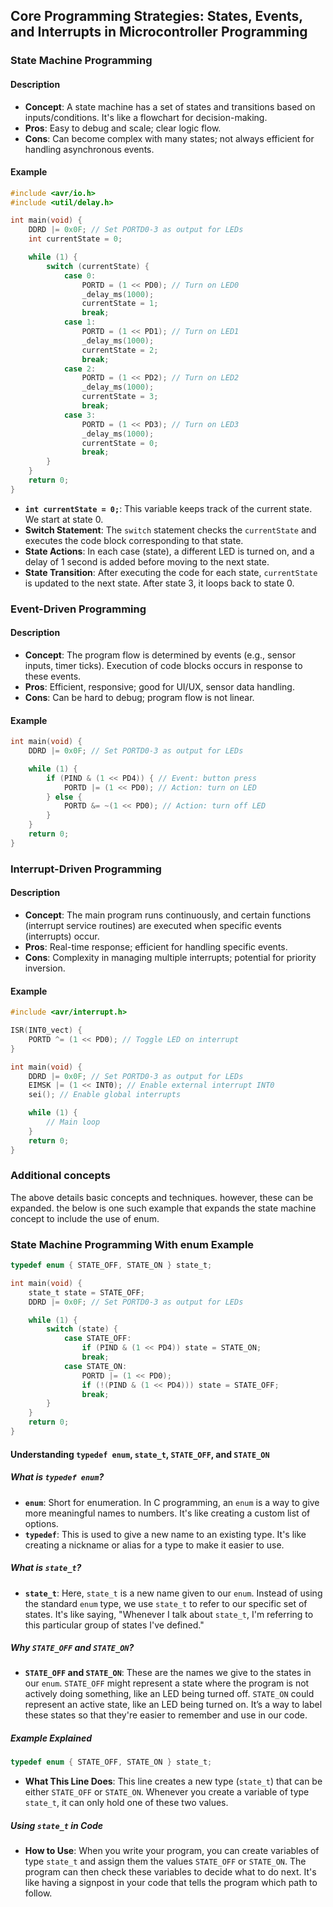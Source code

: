 ## Core Programming Strategies: States, Events, and Interrupts in Microcontroller Programming

### State Machine Programming

#### Description
- **Concept**: A state machine has a set of states and transitions based on inputs/conditions. It's like a flowchart for decision-making.
- **Pros**: Easy to debug and scale; clear logic flow.
- **Cons**: Can become complex with many states; not always efficient for handling asynchronous events.

#### Example
```c
#include <avr/io.h>
#include <util/delay.h>

int main(void) {
    DDRD |= 0x0F; // Set PORTD0-3 as output for LEDs
    int currentState = 0;

    while (1) {
        switch (currentState) {
            case 0:
                PORTD = (1 << PD0); // Turn on LED0
                _delay_ms(1000);
                currentState = 1;
                break;
            case 1:
                PORTD = (1 << PD1); // Turn on LED1
                _delay_ms(1000);
                currentState = 2;
                break;
            case 2:
                PORTD = (1 << PD2); // Turn on LED2
                _delay_ms(1000);
                currentState = 3;
                break;
            case 3:
                PORTD = (1 << PD3); // Turn on LED3
                _delay_ms(1000);
                currentState = 0;
                break;
        }
    }
    return 0;
}
```
- **`int currentState = 0;`**: This variable keeps track of the current state. We start at state 0.
- **Switch Statement**: The `switch` statement checks the `currentState` and executes the code block corresponding to that state.
- **State Actions**: In each case (state), a different LED is turned on, and a delay of 1 second is added before moving to the next state.
- **State Transition**: After executing the code for each state, `currentState` is updated to the next state. After state 3, it loops back to state 0.


### Event-Driven Programming

#### Description
- **Concept**: The program flow is determined by events (e.g., sensor inputs, timer ticks). Execution of code blocks occurs in response to these events.
- **Pros**: Efficient, responsive; good for UI/UX, sensor data handling.
- **Cons**: Can be hard to debug; program flow is not linear.

#### Example
```c
int main(void) {
    DDRD |= 0x0F; // Set PORTD0-3 as output for LEDs

    while (1) {
        if (PIND & (1 << PD4)) { // Event: button press
            PORTD |= (1 << PD0); // Action: turn on LED
        } else {
            PORTD &= ~(1 << PD0); // Action: turn off LED
        }
    }
    return 0;
}
```

### Interrupt-Driven Programming

#### Description
- **Concept**: The main program runs continuously, and certain functions (interrupt service routines) are executed when specific events (interrupts) occur.
- **Pros**: Real-time response; efficient for handling specific events.
- **Cons**: Complexity in managing multiple interrupts; potential for priority inversion.

#### Example
```c
#include <avr/interrupt.h>

ISR(INT0_vect) {
    PORTD ^= (1 << PD0); // Toggle LED on interrupt
}

int main(void) {
    DDRD |= 0x0F; // Set PORTD0-3 as output for LEDs
    EIMSK |= (1 << INT0); // Enable external interrupt INT0
    sei(); // Enable global interrupts

    while (1) {
        // Main loop
    }
    return 0;
}
```







### Additional concepts
The above details basic concepts and techniques. however, these can be expanded. the below is one such example that expands the state machine concept to include the use of enum.

### State Machine Programming With enum Example

```c
typedef enum { STATE_OFF, STATE_ON } state_t;

int main(void) {
    state_t state = STATE_OFF;
    DDRD |= 0x0F; // Set PORTD0-3 as output for LEDs

    while (1) {
        switch (state) {
            case STATE_OFF:
                if (PIND & (1 << PD4)) state = STATE_ON;
                break;
            case STATE_ON:
                PORTD |= (1 << PD0);
                if (!(PIND & (1 << PD4))) state = STATE_OFF;
                break;
        }
    }
    return 0;
}
```

#### Understanding `typedef enum`, `state_t`, `STATE_OFF`, and `STATE_ON`

##### What is `typedef enum`?

- **`enum`**: Short for enumeration. In C programming, an `enum` is a way to give more meaningful names to numbers. It's like creating a custom list of options.
- **`typedef`**: This is used to give a new name to an existing type. It's like creating a nickname or alias for a type to make it easier to use.

##### What is `state_t`?

- **`state_t`**: Here, `state_t` is a new name given to our `enum`. Instead of using the standard `enum` type, we use `state_t` to refer to our specific set of states. It's like saying, "Whenever I talk about `state_t`, I'm referring to this particular group of states I've defined."

##### Why `STATE_OFF` and `STATE_ON`?

- **`STATE_OFF` and `STATE_ON`**: These are the names we give to the states in our `enum`. `STATE_OFF` might represent a state where the program is not actively doing something, like an LED being turned off. `STATE_ON` could represent an active state, like an LED being turned on. It’s a way to label these states so that they're easier to remember and use in our code.

##### Example Explained

```c
typedef enum { STATE_OFF, STATE_ON } state_t;
```

- **What This Line Does**: This line creates a new type (`state_t`) that can be either `STATE_OFF` or `STATE_ON`. Whenever you create a variable of type `state_t`, it can only hold one of these two values.

##### Using `state_t` in Code

- **How to Use**: When you write your program, you can create variables of type `state_t` and assign them the values `STATE_OFF` or `STATE_ON`. The program can then check these variables to decide what to do next. It's like having a signpost in your code that tells the program which path to follow.

